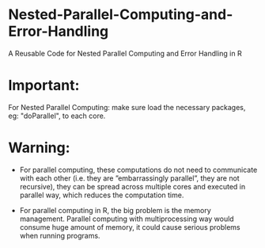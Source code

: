 # Nested-Parallel-Computing-and-Error-Handling
A Reusable Code for Nested Parallel Computing and Error Handling in R

# Important:
For Nested Parallel Computing: make sure load the necessary packages, eg: "doParallel", to each core.

# Warning:
* For parallel computing, these computations do not need to communicate with each other (i.e. they are ”embarrassingly parallel”, they are not recursive), they can be spread across multiple cores and executed in parallel way, which reduces the computation time.

* For parallel computing in R, the big problem is the memory management. Parallel computing with multiprocessing way would consume huge amount of memory, it could cause serious problems when running programs.
